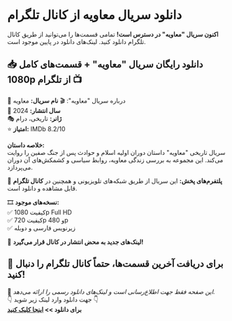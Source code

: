 # دانلود سریال معاویه از کانال تلگرام
**اکنون سریال "معاویه" در دسترس است!** تمامی قسمت‌ها را می‌توانید از طریق کانال تلگرام دانلود کنید. لینک‌های دانلود در پایین موجود است.  

## 📥 دانلود رایگان سریال "معاویه" + قسمت‌های کامل 1080p از تلگرام 📺

 📃 درباره سریال "معاویه":
🎬 **نام سریال:** معاویه  
📆 **سال انتشار:** 2024  
🎭 **ژانر:** تاریخی، درام  
⭐ **امتیاز:** IMDb 8.2/10  

**خلاصه داستان:**  
سریال تاریخی "معاویه" داستان دوران اولیه اسلام و حوادث پس از جنگ صفین را روایت می‌کند. این مجموعه به بررسی زندگی معاویه، روابط سیاسی و کشمکش‌های آن دوران می‌پردازد.  

📡 **پلتفرم‌های پخش:** این سریال از طریق شبکه‌های تلویزیونی و همچنین در **کانال تلگرام** قابل مشاهده و دانلود است.  

🎞 **نسخه‌های موجود:**  
✅ کیفیت 1080p Full HD  
✅ کیفیت 720p و 480p  
✅ زیرنویس فارسی و دوبله  

🚀 **لینک‌های جدید به محض انتشار در کانال قرار می‌گیرد!**  

📢 **برای دریافت آخرین قسمت‌ها، حتماً کانال تلگرام را دنبال کنید!**  
---
🔔 *این صفحه فقط جهت اطلاع‌رسانی است و لینک‌های دانلود رسمی را ارائه می‌دهد.*  
👇 جهت دانلود وارد لینک زیر شوید 👇  
**برای دانلود >> [اینجا کلیک کنید](//netfonix.com/the-best-satellite-tv-channels-for-sports-movies-series-more/)**
